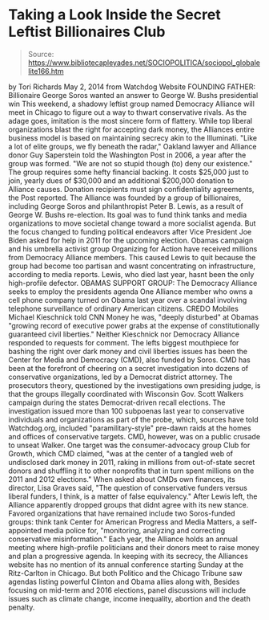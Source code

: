 # Taking a Look Inside the Secret Leftist Billionaires Club

> Source: https://www.bibliotecapleyades.net/SOCIOPOLITICA/sociopol_globalelite166.htm

by Tori Richards
May 2, 2014
from
Watchdog Website
FOUNDING FATHER:
Billionaire George Soros
wanted an answer
to George W. Bushs
presidential win
This weekend, a shadowy leftist group named
Democracy Alliance will meet in Chicago to
figure out a way to thwart conservative rivals.
As the adage goes, imitation is the most sincere
form of flattery.
While top liberal organizations blast the right
for accepting dark money, the Alliances entire business model is based on
maintaining secrecy akin to
the Illuminati.
"Like a lot of elite groups, we fly beneath
the radar," Oakland lawyer and Alliance donor Guy Saperstein
told the Washington Post in 2006, a
year after the group was formed.
"We are not so stupid though (to) deny our
existence."
The group requires some hefty financial backing.
It costs $25,000 just to join, yearly dues of $30,000 and an additional
$200,000 donation to Alliance causes.
Donation recipients must sign confidentiality
agreements, the Post reported.
The Alliance was founded by a group of
billionaires, including
George Soros and philanthropist
Peter B. Lewis, as a result of George W. Bushs re-election. Its goal
was to fund think tanks and media organizations to move societal change
toward a more socialist agenda.
But the focus changed to funding political
endeavors after Vice President Joe Biden asked for help in 2011 for
the upcoming election.
Obamas campaign and his umbrella activist group
Organizing for Action have received millions from Democracy
Alliance members. This caused Lewis to quit because the group had become
too partisan and wasnt concentrating on infrastructure,
according to media reports.
Lewis, who died last year, hasnt been the only
high-profile defector.
OBAMAS SUPPORT GROUP:
The Democracy Alliance seeks
to employ the presidents agenda
One Alliance member who owns a cell phone
company turned on
Obama last year over a scandal involving telephone
surveillance of ordinary American citizens.
CREDO Mobiles Michael Kieschnick
told CNN Money he was,
"deeply disturbed" at Obamas "growing
record of executive power grabs at the expense of constitutionally
guaranteed civil liberties."
Neither Kieschnick nor Democracy Alliance
responded to requests for comment.
The lefts biggest mouthpiece for bashing the
right over dark money and civil liberties issues has been the
Center for Media and
Democracy (CMD), also funded by Soros.
CMD has been at the forefront of
cheering on a
secret investigation into dozens of conservative organizations, led by a
Democrat district attorney.
The prosecutors theory, questioned
by the investigations own presiding judge, is that the groups illegally
coordinated with Wisconsin Gov. Scott Walkers campaign during the states
Democrat-driven recall elections.
The investigation
issued more than
100 subpoenas last year to conservative individuals and organizations as
part of the probe, which, sources have told
Watchdog.org, included "paramilitary-style" pre-dawn raids at the homes
and offices of conservative targets.
CMD, however, was on a public crusade to unseat
Walker.
One target was the consumer-advocacy group Club
for Growth, which CMD claimed,
"was at the center of a tangled web of
undisclosed dark money in 2011, raking in millions from out-of-state
secret donors and shuffling it to other nonprofits that in turn spent
millions on the 2011 and 2012 elections."
When asked about CMDs own finances,
its director, Lisa Graves said,
"The question of conservative funders versus
liberal funders, I think, is a matter of false equivalency."
After Lewis left, the Alliance
apparently dropped groups that didnt agree with its new stance.
Favored
organizations that have remained include two Soros-funded groups: think tank
Center for American Progress and
Media Matters, a
self-appointed media police for,
"monitoring, analyzing and correcting
conservative misinformation."
Each year, the Alliance holds an annual meeting
where high-profile politicians and their donors meet to raise money and plan
a progressive agenda.
In keeping with its secrecy, the Alliances website
has no mention of its annual conference starting Sunday at the Ritz-Carlton
in Chicago.
But both Politico and the Chicago Tribune saw
agendas listing powerful
Clinton and Obama allies along with,
Besides focusing on mid-term and 2016 elections,
panel discussions will include issues such as climate change, income
inequality, abortion and the death penalty.

